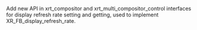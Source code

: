 Add new API in xrt_compositor and xrt_multi_compositor_control interfaces for
display refresh rate setting and getting, used to implement
XR_FB_display_refresh_rate.
